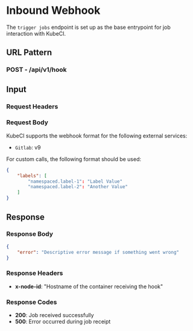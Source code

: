 # Inbound Webhook #

The `trigger jobs` endpoint is set up as the base entrypoint for job interaction with KubeCI.

## URL Pattern ##

### POST - /api/v1/hook ###

## Input ##

### Request Headers ###

### Request Body ###

KubeCI supports the webhook format for the following external services:

* `Gitlab`: v9

For custom calls, the following format should be used:


```json
{
    "labels": [
        "namespaced.label-1": "Label Value"
        "namespaced.label-2": "Another Value"
    ]
}
```

## Response ##

### Response Body ###

```json
{
    "error": "Descriptive error message if something went wrong"
}
```

### Response Headers ###

* **x-node-id**: "Hostname of the container receiving the hook"

### Response Codes ###

* **200**: Job received successfully
* **500**: Error occurred during job receipt
